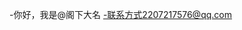 -你好，我是@阁下大名
-联系方式2207217576@qq.com

<!---
gexiadaming/gexiadaming是一个✨特殊的✨存储库，因为它的“README.md ”(这个文件)出现在您的GitHub个人资料中。
您可以单击预览链接来查看您的更改。
--->

